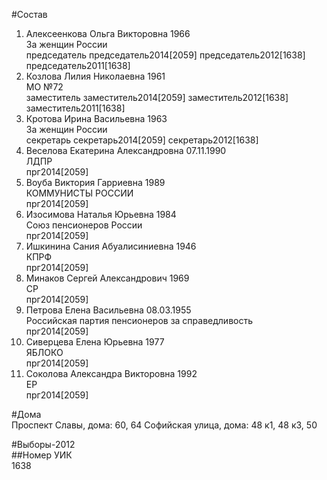 #Состав  
1. Алексеенкова Ольга Викторовна 1966  
    За женщин России  
    председатель председатель2014[2059] председатель2012[1638] председатель2011[1638]  
2. Козлова Лилия Николаевна 1961  
    МО №72  
    заместитель заместитель2014[2059] заместитель2012[1638] заместитель2011[1638]  
3. Кротова Ирина Васильевна 1963  
    За женщин России  
    секретарь секретарь2014[2059] секретарь2012[1638]  
4. Веселова Екатерина Александровна 07.11.1990  
    ЛДПР  
    прг2014[2059]  
5. Воуба Виктория Гарриевна 1989  
    КОММУНИСТЫ РОССИИ  
    прг2014[2059]  
6. Изосимова Наталья Юрьевна 1984  
    Союз пенсионеров России  
    прг2014[2059]  
7. Ишкинина Сания Абуалисиниевна 1946  
    КПРФ  
    прг2014[2059]  
8. Минаков Сергей Александрович 1969  
    СР  
    прг2014[2059]  
9. Петрова Елена Васильевна 08.03.1955  
    Российская партия пенсионеров за справедливость  
    прг2014[2059]  
10. Сиверцева Елена Юрьевна 1977  
    ЯБЛОКО  
    прг2014[2059]  
11. Соколова Александра Викторовна 1992  
    ЕР  
    прг2014[2059]  
  
#Дома  
Проспект Славы, дома: 60, 64 Софийская улица, дома: 48 к1, 48 к3, 50  
  
#Выборы-2012  
##Номер УИК  
1638  
